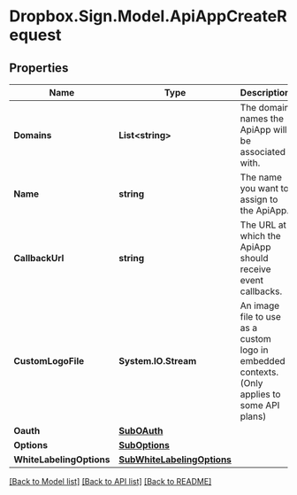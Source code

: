 # Dropbox.Sign.Model.ApiAppCreateRequest

## Properties

Name | Type | Description | Notes
------------ | ------------- | ------------- | -------------
**Domains** | **List&lt;string&gt;** |  The domain names the ApiApp will be associated with.  | 
**Name** | **string** |  The name you want to assign to the ApiApp.  | 
**CallbackUrl** | **string** |  The URL at which the ApiApp should receive event callbacks.  | [optional] 
**CustomLogoFile** | **System.IO.Stream** |  An image file to use as a custom logo in embedded contexts. (Only applies to some API plans)  | [optional] 
**Oauth** | [**SubOAuth**](SubOAuth.md) |    | [optional] 
**Options** | [**SubOptions**](SubOptions.md) |    | [optional] 
**WhiteLabelingOptions** | [**SubWhiteLabelingOptions**](SubWhiteLabelingOptions.md) |    | [optional] 

[[Back to Model list]](../README.md#documentation-for-models) [[Back to API list]](../README.md#documentation-for-api-endpoints) [[Back to README]](../README.md)

